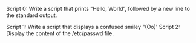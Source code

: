 Script 0: Write a script that prints “Hello, World”, followed by a new line to the standard output.

Script 1: Write a script that displays a confused smiley "(Ôo)'
Script 2: Display the content of the /etc/passwd file.
